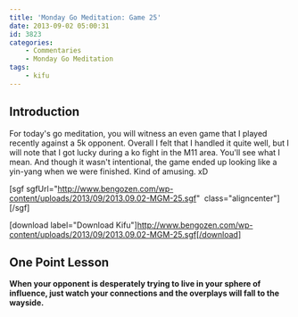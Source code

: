 ```yaml
---
title: 'Monday Go Meditation: Game 25'
date: 2013-09-02 05:00:31
id: 3823
categories:
	- Commentaries
	- Monday Go Meditation
tags:
	- kifu
---
```


## Introduction

For today's go meditation, you will witness an even game that I played recently against a 5k opponent. Overall I felt that I handled it quite well, but I will note that I got lucky during a ko fight in the M11 area. You'll see what I mean. And though it wasn't intentional, the game ended up looking like a yin-yang when we were finished. Kind of amusing. xD[
](http://www.bengozen.com/wp-content/uploads/2013/08/2013.08.05-MGM-21.sgf)

[sgf sgfUrl="http://www.bengozen.com/wp-content/uploads/2013/09/2013.09.02-MGM-25.sgf"  class="aligncenter"][/sgf]

[download label="Download Kifu"]http://www.bengozen.com/wp-content/uploads/2013/09/2013.09.02-MGM-25.sgf[/download]

## **One Point Lesson**

**When your opponent is desperately trying to live in your sphere of influence, just watch your connections and the overplays will fall to the wayside.**